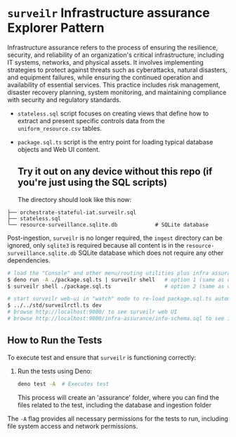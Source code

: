 # `surveilr` Infrastructure assurance Explorer Pattern

Infrastructure assurance refers to the process of ensuring the resilience,
security, and reliability of an organization's critical infrastructure,
including IT systems, networks, and physical assets. It involves implementing
strategies to protect against threats such as cyberattacks, natural disasters,
and equipment failures, while ensuring the continued operation and availability
of essential services. This practice includes risk management, disaster recovery
planning, system monitoring, and maintaining compliance with security and
regulatory standards.

- `stateless.sql` script focuses on creating views that define how to extract
  and present specific controls data from the `uniform_resource.csv` tables.

- `package.sql.ts` script is the entry point for loading typical database
  objects and Web UI content.

  ## Try it out on any device without this repo (if you're just using the SQL scripts)

  The directory should look like this now:

```
├── orchestrate-stateful-iat.surveilr.sql
├── stateless.sql 
└── resource-surveillance.sqlite.db            # SQLite database
```

Post-ingestion, `surveilr` is no longer required, the `ingest` directory can be
ignored, only `sqlite3` is required because all content is in the
`resource-surveillance.sqlite.db` SQLite database which does not require any
other dependencies.

```bash
# load the "Console" and other menu/routing utilities plus infra assurance Web UI (both are same, just run one)
$ deno run -A ./package.sql.ts | surveilr shell   # option 1 (same as option 2)
$ surveilr shell ./package.sql.ts                 # option 2 (same as option 1)

# start surveilr web-ui in "watch" mode to re-load package.sql.ts automatically
$ ../../std/surveilrctl.ts dev
# browse http://localhost:9000/ to see surveilr web UI
# browse http://localhost:9000/infra-assurance/info-schema.sql to see infra-assurance-specific views and tables
```

## How to Run the Tests

To execute test and ensure that `surveilr` is functioning correctly:

1. Run the tests using Deno:

   ```bash
   deno test -A  # Executes test
   ```

   This process will create an 'assurance' folder, where you can find the files
   related to the test, including the database and ingestion folder

The `-A` flag provides all necessary permissions for the tests to run, including
file system access and network permissions.
